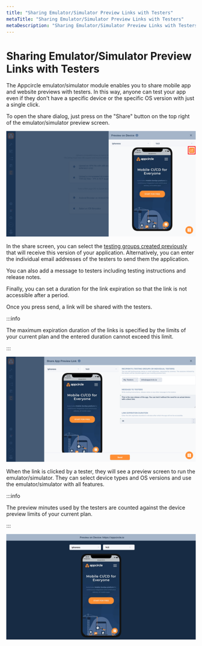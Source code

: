 ```yaml
---
title: "Sharing Emulator/Simulator Preview Links with Testers"
metaTitle: "Sharing Emulator/Simulator Preview Links with Testers"
metaDescription: "Sharing Emulator/Simulator Preview Links with Testers"
---
```

# Sharing Emulator/Simulator Preview Links with Testers

The Appcircle emulator/simulator module enables you to share mobile app and website previews with testers. In this way, anyone can test your app even if they don't have a specific device or the specific OS version with just a single click.

To open the share dialog, just press on the "Share" button on the top right of the emulator/simulator preview screen.

![](<../assets/image (128).png>)



In the share screen, you can select the [testing groups created previously](../distribute/testing-groups.md) that will receive this version of your application. Alternatively, you can enter the individual email addresses of the testers to send them the application.

You can also add a message to testers including testing instructions and release notes.

Finally, you can set a duration for the link expiration so that the link is not accessible after a period.

Once you press send, a link will be shared with the testers.

:::info


The maximum expiration duration of the links is specified by the limits of your current plan and the entered duration cannot exceed this limit.

:::

![](<../assets/image (129).png>)



When the link is clicked by a tester, they will see a preview screen to run the emulator/simulator. They can select device types and OS versions and use the emulator/simulator with all features.

:::info


The preview minutes used by the testers are counted against the device preview limits of your current plan.

:::

![](<../assets/image (131).png>)





